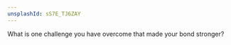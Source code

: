 ```yaml
---
unsplashId: sS7E_TJ6ZAY
---
```


What is one challenge you have overcome that made your bond stronger?

